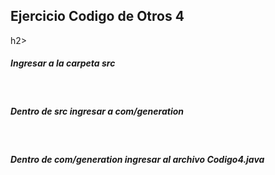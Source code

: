 <h2>Ejercicio Codigo de Otros 4</h2>h2>
<h5>Ingresar a la carpeta src</h5> <br>
<h5>Dentro de src ingresar a com/generation </h5><br>
<h5>Dentro de com/generation ingresar al archivo Codigo4.java</h5>
